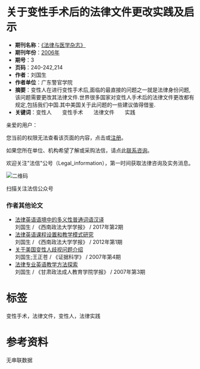 # 关于变性手术后的法律文件更改实践及启示

- **期刊名称**：[《法律与医学杂志》](./list.html?param=eyJrZXkiOiJxa19pZCIsImtleU5hbWUiOiLmnJ%252FliIrlkI3np7AiLCJ2YWx1ZSI6IjE2NiIsInZhbHVlTmFtZSI6IuOAiuazleW%252Bi%252BS4juWMu%252BWtpuadguW%252Fl%252BOAiyIsInR5cGUiOiJjbHVzdGVyIn0%253D&isadvanced=2)
- **期刊年份**：[2006年](./list.html?param=eyJrZXkiOiJ5ZWFyIiwia2V5TmFtZSI6Iuacn%252BWIiuW5tOS7vSIsInZhbHVlIjoiMjAwNiIsInZhbHVlTmFtZSI6IjIwMDblubQiLCJ0eXBlIjoiY2x1c3RlciJ9&isadvanced=2)
- **期号**：3
- **页码**：240-242,214
- **作者**：刘国生
- **作者单位**：广东警官学院
- **摘要**：变性人在进行变性手术后,面临的最直接的问题之一就是法律身份问题,该问题需要更改其法律文件.世界很多国家对变性人手术后的法律文件更改都有规定,包括我们中国.其中美国关于此问题的一些建议值得借鉴.
- **关键词**：变性人　　变性手术　　法律文件　　实践

亲爱的用户：

您当前的权限无法查看该页面的内容，点击或[注册](https://www.faxin.cn/Regist/Regist.aspx)。

如果您所在单位、机构希望了解或采购法信，请点此[联系咨询](https://www.faxin.cn/user/advisor.aspx)。

欢迎关注"法信"公号（Legal_information），第一时间获取法律咨询及实务消息。

![二维码](https://www.faxin.cn/v2/image/qrcode_for_gzh.png)

扫描关注法信公众号

### 作者其他论文

- [法律英语语境中的多义性普通词语汉译](content.html?gid=F492985)  
  刘国生 / 《西南政法大学学报》 / 2017年第2期
- [法律英语课程设置和教学模式研究](content.html?gid=F118557)  
  刘国生 / 《西南政法大学学报》 / 2012年第1期
- [关于美国变性人歧视问题介绍](content.html?gid=F180716)  
  刘国生;王正苍 / 《证据科学》 / 2007年第4期
- [法律专业英语教学方法探索](content.html?gid=F258192)  
  刘国生 / 《甘肃政法成人教育学院学报》 / 2007年第3期

# 标签
变性手术，法律文件，变性人，法律实践

# 参考资料
无串联数据